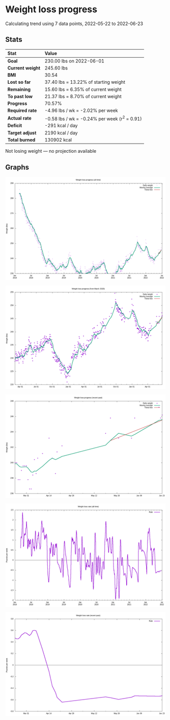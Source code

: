 # Weight loss progress

Calculating trend using 7 data points, 2022-05-22 to 2022-06-23

## Stats

Stat|Value
:-|:-
**Goal**|230.00 lbs on 2022-06-01
**Current weight**|245.60 lbs
**BMI**|30.54
**Lost so far**|37.40 lbs = 13.22% of starting weight
**Remaining**|15.60 lbs =  6.35% of current  weight
**To past low**|21.37 lbs =  8.70% of current  weight
**Progress**|70.57%
**Required rate**|-4.96 lbs / wk = -2.02% per week
**Actual rate**|-0.58 lbs / wk = -0.24% per week  (r<sup>2</sup> = 0.91)
**Deficit**|-291 kcal / day
**Target adjust**|2190 kcal / day
**Total burned**|130902 kcal

Not losing weight &mdash; no projection available

## Graphs

![](weight-graph-alltime.png)

![](weight-graph-covid.png)

![](weight-graph-recent.png)

![](rate-graph-alltime.png)

![](rate-graph-recent.png)
